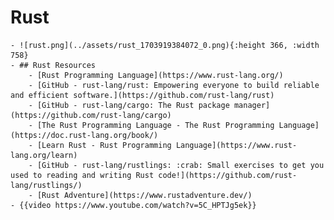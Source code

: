 # Rust
	- ![rust.png](../assets/rust_1703919384072_0.png){:height 366, :width 758}
	- ## Rust Resources
		- [Rust Programming Language](https://www.rust-lang.org/)
		- [GitHub - rust-lang/rust: Empowering everyone to build reliable and efficient software.](https://github.com/rust-lang/rust)
		- [GitHub - rust-lang/cargo: The Rust package manager](https://github.com/rust-lang/cargo)
		- [The Rust Programming Language - The Rust Programming Language](https://doc.rust-lang.org/book/)
		- [Learn Rust - Rust Programming Language](https://www.rust-lang.org/learn)
		- [GitHub - rust-lang/rustlings: :crab: Small exercises to get you used to reading and writing Rust code!](https://github.com/rust-lang/rustlings/)
		- [Rust Adventure](https://www.rustadventure.dev/)
	- {{video https://www.youtube.com/watch?v=5C_HPTJg5ek}}